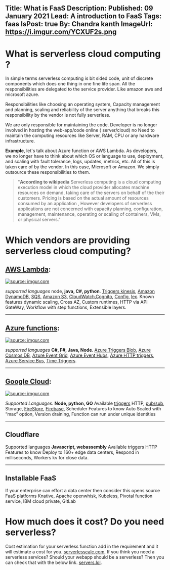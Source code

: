 Title: What is FaaS
Description:
Published: 09 January 2021
Lead: A introduction to FaaS
Tags: faas
IsPost: true
By: Chandra kanth
ImageUrl: https://i.imgur.com/YCXUF2s.png
---

# What is serverless cloud computing ?
In simple terms serverless computing is bit sided code, unit of discrete components which does one thing in one fine life span. All the responsibilities are delegated to the service provider. Like amazon aws and microsoft azure.

Responsibilities like choosing an operating system, Capacity management and planning, scaling and reliability of the server anything that breaks this responsibility by the vendor is not fully serverless. 

We are only responsible for maintaining the code.  Developer is no longer involved in hosting the web-app/code online ( server/cloud) no Need to maintain the computing resources like Server, RAM, CPU or any hardware infrastructure.

**Example**,  let's talk about Azure function or AWS Lambda. As developers, we no longer have to think about which OS or language to use, deployment, and scaling with fault tolerance, logs, updates, metrics, etc. All of this is taken care of by the vendor. In this case, Microsoft or Amazon. We simply outsource these responsibilities to them.

> "**According to wikipedia**  Serverless computing is a cloud computing execution model in which the cloud provider allocates machine resources on demand, taking care of the servers on behalf of the their customers. 
Pricing is based on the actual amount of resources consumed by an application , However developers of serverless applications are not concerned with capacity planning, configuration, management, maintenance, operating or scaling of containers, VMs, or physical servers."

# Which vendors are providing serverless cloud computing?

## [AWS Lambda](https://aws.amazon.com/lambda/):

<a href="https://imgur.com/DnUvQLc"><img src="https://i.imgur.com/DnUvQLc.png" title="source: imgur.com" /></a>

 *supported languages* node, **java, C#, python**. [Triggers kinesis](https://learn.lytics.com/documentation/product/integrations/aws/aws-kinesis/kinesis-triggers), [Amazon DynamoDB](https://aws.amazon.com/dynamodb/), [SQS](https://aws.amazon.com/sqs/), [Amazon S3](https://docs.aws.amazon.com/serverless-application-model/latest/developerguide/sam-property-function-s3.html), [CloudWatch](https://aws.amazon.com/blogs/aws/building-serverless-pipelines-with-amazon-cloudwatch-events/),[Cognito](https://docs.aws.amazon.com/serverless-application-model/latest/developerguide/sam-property-function-cognito.html), [Config](https://docs.aws.amazon.com/config/latest/developerguide/WhatIsConfig.html), [lex](https://aws.amazon.com/lex/). Known features dynamic scaling, Cross AZ, Custom runtimes, HTTP via API GateWay, Workflow with step functions, Extensible layers.

 ***
 ## [Azure functions](https://docs.microsoft.com/en-us/azure/azure-functions/):

 <a href="https://imgur.com/YCXUF2s"><img src="https://imgur.com/YCXUF2s.png" title="source: imgur.com" /></a>

 *supported languages* **C#, F#, Java, Node**. [Azure Triggers Blob](https://docs.microsoft.com/en-us/azure/azure-functions/functions-bindings-storage-blob-trigger?tabs=csharp), [Azure Cosmos DB](https://azure.microsoft.com/en-us/services/cosmos-db/), [Azure Event Grid](https://azure.microsoft.com/en-us/services/event-grid/), [Azure Event Hubs](https://azure.microsoft.com/en-us/services/event-hubs/), [Azure HTTP triggers](https://docs.microsoft.com/en-us/azure/azure-functions/functions-bindings-http-webhook-trigger?tabs=csharp), [Azure Service Bus](https://azure.microsoft.com/en-us/services/service-bus/), [Time Triggers](https://docs.microsoft.com/en-us/azure/azure-functions/functions-bindings-timer?tabs=csharp).

 ***
## [Google Cloud](https://cloud.google.com/serverless/):

<a href="https://imgur.com/4UkBSLd"><img src="https://imgur.com/4UkBSLd.png" title="source: imgur.com" /></a>

 *Supported Languages*. **Node, python, GO** Available [triggers](https://cloud.google.com/functions/docs/calling/http) HTTP, [pub/sub](https://cloud.google.com/pubsub/), Storage, [FireStore](https://cloud.google.com/firestore/), [Firebase](https://firebase.google.com/), Scheduler Features to know Auto Scaled with “max” option,  Version draining,  Function can run under unique identities

 ***
## Cloudflare

Supported languages **Javascript, webassembly** Available triggers HTTP Features to know Deploy to 160+ edge data centers, Respond in milliseconds, Workers kv for close data.

 ***
## Installable FaaS

  If your enterprise can effort a data center then consider this  opens source FaaS platforms  Knative, Apache openwhisk, Kubeless, Pivotal function service, IBM cloud private, GitLab

# How much does it cost? Do you need serverless?
Cost estimation for your serverless function add in the requirement and it will estimate a cost for you.
 [serverlesscalc.com](http://serverlesscalc.com), If you think you need a serverless services? Should your webapp should be a serverless? Then you can check that with the below link. [servers.lol](https://servers.lol).

